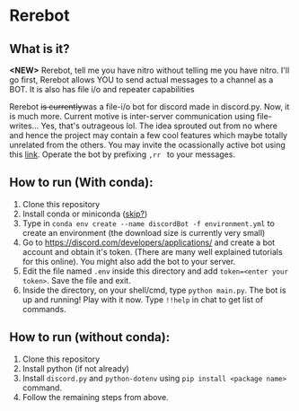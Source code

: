 # Rerebot

## What is it?

**\<NEW>** Rerebot, tell me you have nitro without telling me you have nitro. I'll go first, Rerebot allows YOU to send actual messages to a channel as a BOT. It is also has file i/o and repeater capabilities
  
Rerebot ~~is currently~~was a file-i/o bot for discord made in discord.py. Now, it is much more. Current motive is inter-server communication using file-writes... Yes, that's outrageous lol. The idea sprouted out from no where and hence the project may contain a few cool features which maybe totally unrelated from the others. You may invite the ocassionally active bot using this [link](https://discord.com/api/oauth2/authorize?client_id=906607423916245063&permissions=377957387328&scope=bot). Operate the bot by prefixing `,rr ` to your messages.

## How to run (With conda):
1. Clone this repository
2. Install conda or miniconda ([skip?](https://github.com/Anindya-Prithvi/rerebot#how-to-run-without-conda))
3. Type in `conda env create --name discordBot -f environment.yml` to create an environment (the download size is currently very small)
4. Go to https://discord.com/developers/applications/ and create a bot account and obtain it's token. (There are many well explained tutorials for this online). You might also add the bot to your server.
5. Edit the file named `.env` inside this directory and add `token=<enter your token>`. Save the file and exit.
6. Inside the directory, on your shell/cmd, type `python main.py`. The bot is up and running! Play with it now. Type `!!help` in chat to get list of commands.

## How to run (without conda):
1. Clone this repository
2. Install python (if not already)
3. Install `discord.py` and `python-dotenv` using `pip install <package name>` command.
4. Follow the remaining steps from above.
